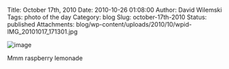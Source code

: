 Title: October 17th, 2010 
Date: 2010-10-26 01:08:00
Author: David Wilemski
Tags: photo of the day
Category: blog
Slug: october-17th-2010
Status: published
Attachments: blog/wp-content/uploads/2010/10/wpid-IMG_20101017_171301.jpg

![image](http://oromis.davidwilemski.com/blog/wp-content/uploads/2010/10/wpid-IMG_20101017_171301.jpg)

Mmm raspberry lemonade
